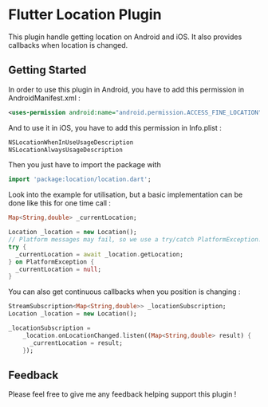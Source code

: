 # Flutter Location Plugin

This plugin handle getting location on Android and iOS. It also provides callbacks when location is changed.

## Getting Started

In order to use this plugin in Android, you have to add this permission in AndroidManifest.xml :
```xml
<uses-permission android:name="android.permission.ACCESS_FINE_LOCATION" />
```

And to use it in iOS, you have to add this permission in Info.plist :
```xml
NSLocationWhenInUseUsageDescription
NSLocationAlwaysUsageDescription
```

Then you just have to import the package with
```dart
import 'package:location/location.dart';
```

Look into the example for utilisation, but a basic implementation can be done like this for one time call :
```dart
Map<String,double> _currentLocation;

Location _location = new Location();
// Platform messages may fail, so we use a try/catch PlatformException.
try {
  _currentLocation = await _location.getLocation;
} on PlatformException {
  _currentLocation = null;
}
```

You can also get continuous callbacks when you position is changing :
```dart
StreamSubscription<Map<String,double>> _locationSubscription;
Location _location = new Location();

_locationSubscription =
    _location.onLocationChanged.listen((Map<String,double> result) {
      _currentLocation = result;
    });
```

## Feedback
Please feel free to give me any feedback helping support this plugin !
